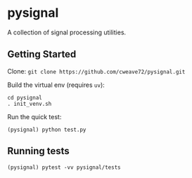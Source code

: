 # pysignal

A collection of signal processing utilities.

## Getting Started

Clone: `git clone https://github.com/cweave72/pysignal.git`

Build the virtual env (requires `uv`):
```
cd pysignal
. init_venv.sh
```

Run the quick test:
```
(pysignal) python test.py
```

## Running tests

```
(pysignal) pytest -vv pysignal/tests
```
